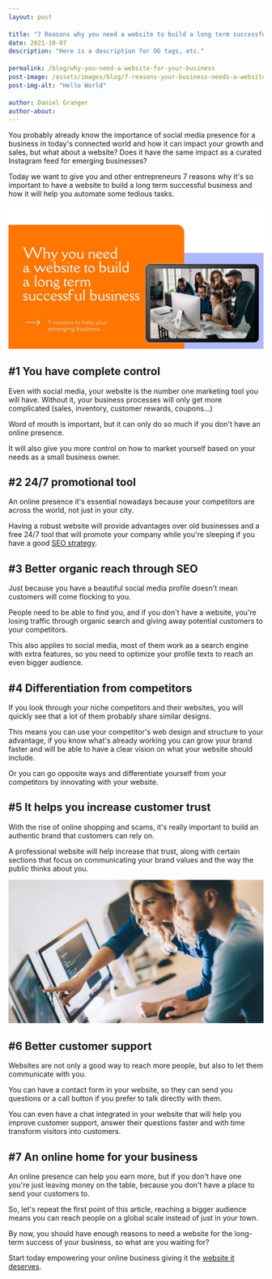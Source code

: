```yaml
---
layout: post

title: "7 Reasons why you need a website to build a long term successful business"
date: 2021-10-07
description: "Here is a description for OG tags, etc."

permalink: /blog/why-you-need-a-website-for-your-business
post-image: /assets/images/blog/7-reasons-your-business-needs-a-website.jpg
post-img-alt: "Hello World"

author: Daniel Granger
author-about:
---
```


You probably already know the importance of social media presence for a business in today's connected world and how it can impact your growth and sales, but what about a website? Does it have the same impact as a curated Instagram feed for emerging businesses?

Today we want to give you and other entrepreneurs 7 reasons why it's so important to have a website to build a long term successful business and how it will help you automate some tedious tasks.

![People making a website](/assets/images/blog/7-reasons-your-business-needs-a-website.jpg)

## #1 You have complete control

Even with social media, your website is the number one marketing tool you will have. Without it, your business processes will only get more complicated (sales, inventory, customer rewards, coupons...)

Word of mouth is important, but it can only do so much if you don't have an online presence.

It will also give you more control on how to market yourself based on your needs as a small business owner.

## #2 24/7 promotional tool

An online presence it's essential nowadays because your competitors are across the world, not just in your city.

Having a robust website will provide advantages over old businesses and a free 24/7 tool that will promote your company while you're sleeping if you have a good [SEO strategy](https://polax.co.uk/).

## #3 Better organic reach through SEO

Just because you have a beautiful social media profile doesn't mean customers will come flocking to you.

People need to be able to find you, and if you don't have a website, you're losing traffic through organic search and giving away potential customers to your competitors.

This also applies to social media, most of them work as a search engine with extra features, so you need to optimize your profile texts to reach an even bigger audience.

## #4 Differentiation from competitors

If you look through your niche competitors and their websites, you will quickly see that a lot of them probably share similar designs.

This means you can use your competitor's web design and structure to your advantage, if you know what's already working you can grow your brand faster and will be able to have a clear vision on what your website should include.

Or you can go opposite ways and differentiate yourself from your competitors by innovating with your website.

## #5 It helps you increase customer trust

With the rise of online shopping and scams, it's really important to build an authentic brand that customers can rely on.

A professional website will help increase that trust, along with certain sections that focus on communicating your brand values and the way the public thinks about you.

![People making a website](/assets/images/blog/people-making-a-website.jpg)

## #6 Better customer support

Websites are not only a good way to reach more people, but also to let them communicate with you.

You can have a contact form in your website, so they can send you questions or a call button if you prefer to talk directly with them. 

You can even have a chat integrated in your website that will help you improve customer support, answer their questions faster and with time transform visitors into customers.

## #7 An online home for your business

An online presence can help you earn more, but if you don't have one you're just leaving money on the table, because you don't have a place to send your customers to.

So, let's repeat the first point of this article, reaching a bigger audience means you can reach  people on a global scale instead of just in your town.

By now, you should have enough reasons to need a website for the long-term success of your business, so what are you waiting for? 

Start today empowering your online business giving it the [website it deserves](https://polax.co.uk/).
